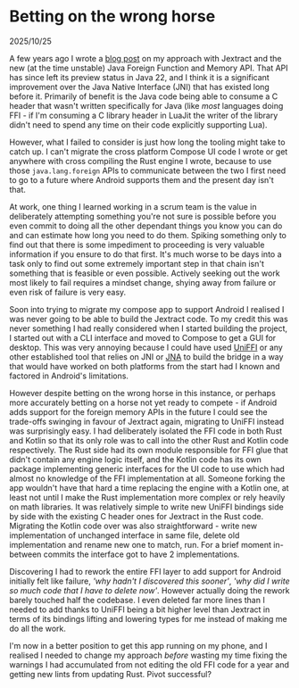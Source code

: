# Betting on the wrong horse
<p class = "article-date">2025/10/25</p>

A few years ago I wrote a [blog post](./buildingABridge.html) on my approach with Jextract and the new (at the time unstable) Java Foreign Function and Memory API. That API has since left its preview status in Java 22, and I think it is a significant improvement over the Java Native Interface (JNI) that has existed long before it. Primarily of benefit is the Java code being able to consume a C header that wasn't written specifically for Java (like *most* languages doing FFI - if I'm consuming a C library header in LuaJit the writer of the library didn't need to spend any time on their code explicitly supporting Lua).

However, what I failed to consider is just how long the tooling might take to catch up. I can't migrate the cross platform Compose UI code I wrote or get anywhere with cross compiling the Rust engine I wrote, because to use those `java.lang.foreign` APIs to communicate between the two I first need to go to a future where Android supports them and the present day isn't that.

At work, one thing I learned working in a scrum team is the value in deliberately attempting something you're not sure is possible before you even commit to doing all the other dependant things you know you can do and can estimate how long you need to do them. Spiking something only to find out that there is some impediment to proceeding is very valuable information if you ensure to do that first. It's much worse to be days into a task only to find out some extremely important step in that chain isn't something that is feasible or even possible. Actively seeking out the work most likely to fail requires a mindset change, shying away from failure or even risk of failure is very easy.

Soon into trying to migrate my compose app to support Android I realised I was never going to be able to build the Jextract code. To my credit this was never something I had really considered when I started building the project, I started out with a CLI interface and moved to Compose to get a GUI for desktop. This was very annoying because I could have used [UniFFI](https://github.com/mozilla/uniffi-rs) or any other established tool that relies on JNI or [JNA](https://github.com/java-native-access/jna) to build the bridge in a way that would have worked on both platforms from the start had I known and factored in Android's limitations.

However despite betting on the wrong horse in this instance, or perhaps more accurately betting on a horse not yet ready to compete - if Android adds support for the foreign memory APIs in the future I could see the trade-offs swinging in favour of Jextract again, migrating to UniFFI instead was surprisingly easy. I had deliberately isolated the FFI code in both Rust and Kotlin so that its only role was to call into the other Rust and Kotlin code respectively. The Rust side had its own module responsible for FFI glue that didn't contain any engine logic itself, and the Kotlin code has its own package implementing generic interfaces for the UI code to use which had almost no knowledge of the FFI implementation at all. Someone forking the app wouldn't have that hard a time replacing the engine with a Kotlin one, at least not until I make the Rust implementation more complex or rely heavily on math libraries. It was relatively simple to write new UniFFI bindings side by side with the existing C header ones for Jextract in the Rust code. Migrating the Kotlin code over was also straightforward - write new implementation of unchanged interface in same file, delete old implementation and rename new one to match, run. For a brief moment in-between commits the interface got to have 2 implementations.

Discovering I had to rework the entire FFI layer to add support for Android initially felt like failure, *'why hadn't I discovered this sooner'*, *'why did I write so much code that I have to delete now'*. However actually doing the rework barely touched half the codebase. I even deleted far more lines than I needed to add thanks to UniFFI being a bit higher level than Jextract in terms of its bindings lifting and lowering types for me instead of making me do all the work.

I'm now in a better position to get this app running on my phone, and I realised I needed to change my approach *before* wasting my time fixing the warnings I had accumulated from not editing the old FFI code for a year and getting new lints from updating Rust. Pivot successful?
